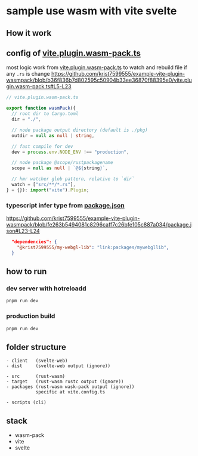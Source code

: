 # sample use wasm with vite svelte

## How it work

## config of [vite.plugin.wasm-pack.ts](./vite.plugin.wasm-pack.ts)

most logic work from [vite.plugin.wasm-pack.ts](./vite.plugin.wasm-pack.ts) to watch and rebuild file if any `.rs` is change
https://github.com/krist7599555/example-vite-plugin-wasmpack/blob/b36f836b7d802595c50904b33ee36870f88395e0/vite.plugin.wasm-pack.ts#L5-L23

```typescript
// vite.plugin.wasm-pack.ts

export function wasmPack({
  // root dir to Cargo.toml
  dir = "./",

  // node package output directory (default is ./pkg)
  outdir = null as null | string,

  // fast compile for dev
  dev = process.env.NODE_ENV !== "production",

  // node package @scope/rustpackagename
  scope = null as null | `@${string}`,

  // hmr watcher glob pattern, relative to `dir`
  watch = ["src/**/*.rs"],
} = {}): import("vite").Plugin;
```

### typescript infer type from [package.json](./package.json)

https://github.com/krist7599555/example-vite-plugin-wasmpack/blob/fe263b5494081c8296caff7c26bfe105c887a034/package.json#L23-L24

```json
  "dependencies": {
    "@krist7599555/my-webgl-lib": "link:packages/mywebgllib",
  }
```

## how to run

### dev server with hotreloadd

```bash
pnpm run dev
```

### production build

```bash
pnpm run dev
```

## folder structure

```
- client   (svelte-web)
- dist     (svelte-web output (ignore))

- src      (rust-wasm)
- target   (rust-wasm rustc output (ignore))
- packages (rust-wasm wask-pack output (ignore))
           specific at vite.config.ts

- scripts (cli)
```

## stack

- wasm-pack
- vite
- svelte
